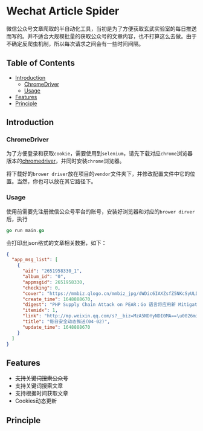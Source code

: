 # Wechat Article Spider

微信公众号文章爬取的半自动化工具，当初是为了方便获取玄武实验室的每日推送而写的。并不适合大规模批量的获取公众号的文章内容，也不打算这么去做。由于不确定反爬虫机制，所以每次请求之间会有一些时间间隔。

## Table of Contents
- [Introduction](#introduction)
   - [ChromeDriver](#chromedriver)
   - [Usage](#usage)  
- [Features](#features)
- [Principle](#Principle)

## Introduction

### ChromeDriver

为了方便登录和获取`cookie`，需要使用到`selenium`，请先下载对应`chrome`浏览器版本的[chromedriver](https://sites.google.com/a/chromium.org/chromedriver/)，并同时安装`chrome`浏览器。

将下载好的`brower driver`放在项目的`vendor`文件夹下，并修改配置文件中它的位置。当然，你也可以放在其它路径下。

### Usage

使用前需要先注册微信公众号平台的账号，安装好浏览器和对应的`brower dirver`后，执行

```go
go run main.go
```

会打印出json格式的文章相关数据，如下：

```json
{
  "app_msg_list": [
    {
      "aid": "2651958330_1",
      "album_id": "0",
      "appmsgid": 2651958330,
      "checking": 0,
      "cover": "https://mmbiz.qlogo.cn/mmbiz_jpg/dWDic6IAXZsfZ5NKcSyULDMmjMncfAus29aTXCgabeiavgsebgt93sL07iahdxagl04wD6NwuJKCRalEXibDpghUwA/0?wx_fmt=jpeg",
      "create_time": 1648888670,
      "digest": "PHP Supply Chain Attack on PEAR；Go 语言将应用新 Mitigation 防御供应链攻击",
      "itemidx": 1,
      "link": "http://mp.weixin.qq.com/s?__biz=MzA5NDYyNDI0MA==\u0026mid=2651958330\u0026idx=1\u0026sn=a14fb5f431821a63dff80b219906e029\u0026chksm=8baecca5bcd945b3c1597d267fcd79304c7a5eac32dbb4be2a81f42aee7a9be6e15190e6d86d#rd",
      "title": "每日安全动态推送(04-02)",
      "update_time": 1648888670
    }
  ]
}
```

## Features

* ~~支持关键词搜索公众号~~
* 支持关键词搜索文章
* 支持根据时间获取文章
* Cookies动态更新

## Principle

